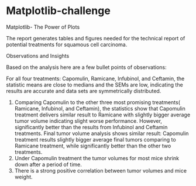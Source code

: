 # Matplotlib-challenge
Matplotlib- The Power of Plots

The report generates tables and figures needed for the technical report of potential treatments for squamous cell carcinoma.

Observations and Insights

Based on the analysis here are a few bullet points of observations:

For all four treatments: Capomulin, Ramicane, Infubinol, and Ceftamin, the statistic means are close to medians and the SEMs are low, indicating the results are accurate and data sets are symmetrically distributed.
1. Comparing Capomulin to the other three most promising treatments( Ramicane, Infubinol, and Ceftamin), the statistics show that Capomulin treatment delivers similar result to Ramicane with slightly bigger average tumor volume indicating slight worse performance. However, significantly better than the results from Infubinol and Ceftamin treatments. Final tumor volume analysis shows similar result: Capomulin treatment results slightly bigger average final tumors comparing to Ramicane treatment, while significantly better than the other two treatments.
2. Under Capomulin treatment the tumor volumes for most mice shrink down after a period of time.  
3. There is a strong positive correlation between tumor volumes and mice weight.


